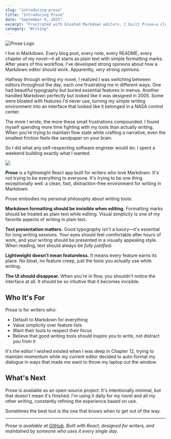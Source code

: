 ```yaml
---
slug: "introducing-prose"
title: "Introducing Prose"
date: "September 9, 2025"
excerpt: "Frustrated with bloated Markdown editors, I built Prose—a clean, distraction-free writing app that respects focus, typography, and simplicity."
category: "Writing"
---
```


![Prose Logo](/images/posts/prose-smallr.png)

I live in Markdown. Every blog post, every note, every README, every chapter of my novel—it all starts as plain text with simple formatting marks. After years of this workflow, I've developed strong opinions about how a Markdown editor should work. Apparently, *very* strong opinions.

Halfway through writing my novel, I realized I was switching between editors throughout the day, each one frustrating me in different ways. One had beautiful typography but buried essential features in menus. Another handled Markdown perfectly but looked like it was designed in 2005. Some were bloated with features I'd never use, turning my simple writing environment into an interface that looked like it belonged in a NASA control center.

The more I wrote, the more these small frustrations compounded. I found myself spending more time fighting with my tools than actually writing. When you're trying to maintain flow state while crafting a narrative, even the smallest friction feels like sandpaper on your brain.

So I did what any self-respecting software engineer would do: I spent a weekend building exactly what I wanted.

![](/images/posts/prose-main.png)

**Prose** is a lightweight React app built for writers who love Markdown. It's not trying to be everything to everyone. It's trying to be one thing exceptionally well: a clean, fast, distraction-free environment for writing in Markdown.

Prose embodies my personal philosophy about writing tools:

**Markdown formatting should be invisible when editing.** Formatting marks should be treated as plain text while editing. Visual simplicity is one of my favorite aspects of writing in plain text.

**Text presentation matters.** Good typography isn't a luxury—it's essential for long writing sessions. Your eyes should feel comfortable after hours of work, and your writing should be presented in a visually appealing style. When reading, text should always be *fully justified.*

**Lightweight doesn't mean featureless.** It means every feature earns its place. No bloat, no feature creep, just the tools you actually use while writing.

**The UI should disappear.** When you're in flow, you shouldn't notice the interface at all. It should be so intuitive that it becomes invisible.

## Who It's For

Prose is for writers who:
- Default to Markdown for everything
- Value simplicity over feature lists
- Want their tools to respect their focus
- Believe that good writing tools should inspire you to write, not distract you from it

It's the editor I wished existed when I was deep in Chapter 12, trying to maintain momentum while my current editor decided to auto-format my dialogue in ways that made me want to throw my laptop out the window.

## What's Next

Prose is available as an open-source project. It's intentionally minimal, but that doesn't mean it's finished. I'm using it daily for my novel and all my other writing, constantly refining the experience based on use.

Sometimes the best tool is the one that knows when to get out of the way.

---

*Prose is available at [GitHub](https://github.com/nathan-a-king/Prose). Built with React, designed for writers, and maintained by someone who uses it every single day.*